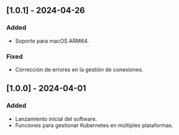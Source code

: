 ## [1.0.1] - 2024-04-26

### Added
- Soporte para macOS ARM64.

### Fixed
- Corrección de errores en la gestión de conexiones.

## [1.0.0] - 2024-04-01

### Added
- Lanzamiento inicial del software.
- Funciones para gestionar Kubernetes en múltiples plataformas.
